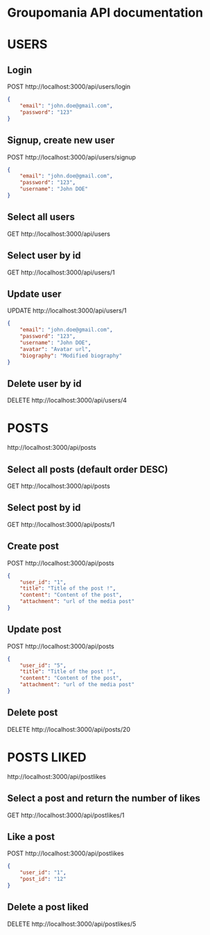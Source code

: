 # Groupomania API documentation

# USERS
##  Login
POST http://localhost:3000/api/users/login
```json
{
    "email": "john.doe@gmail.com",
    "password": "123"
}
```
## Signup, create new user
POST http://localhost:3000/api/users/signup
```json
{
    "email": "john.doe@gmail.com",
    "password": "123",
    "username": "John DOE"
}
```
## Select all users
GET http://localhost:3000/api/users

## Select user by id
GET http://localhost:3000/api/users/1

## Update user
UPDATE http://localhost:3000/api/users/1
```json
{
    "email": "john.doe@gmail.com",
    "password": "123",
    "username": "John DOE",
    "avatar": "Avatar url",
    "biography": "Modified biography"
}
```
## Delete user by id
DELETE http://localhost:3000/api/users/4

# POSTS
http://localhost:3000/api/posts

## Select all posts (default order DESC)
GET http://localhost:3000/api/posts

## Select post by id
GET http://localhost:3000/api/posts/1

## Create post
POST http://localhost:3000/api/posts
```json
{
    "user_id": "1",
    "title": "Title of the post !",
    "content": "Content of the post",
    "attachment": "url of the media post"
}
```
## Update post
POST http://localhost:3000/api/posts
```json
{
    "user_id": "5",
    "title": "Title of the post !",
    "content": "Content of the post",
    "attachment": "url of the media post"
}
```
## Delete post
DELETE http://localhost:3000/api/posts/20


# POSTS LIKED
http://localhost:3000/api/postlikes

## Select a post and return the number of likes
GET http://localhost:3000/api/postlikes/1

## Like a post
POST http://localhost:3000/api/postlikes
```json
{
    "user_id": "1",
    "post_id": "12"
}
```
## Delete a post liked
DELETE http://localhost:3000/api/postlikes/5
